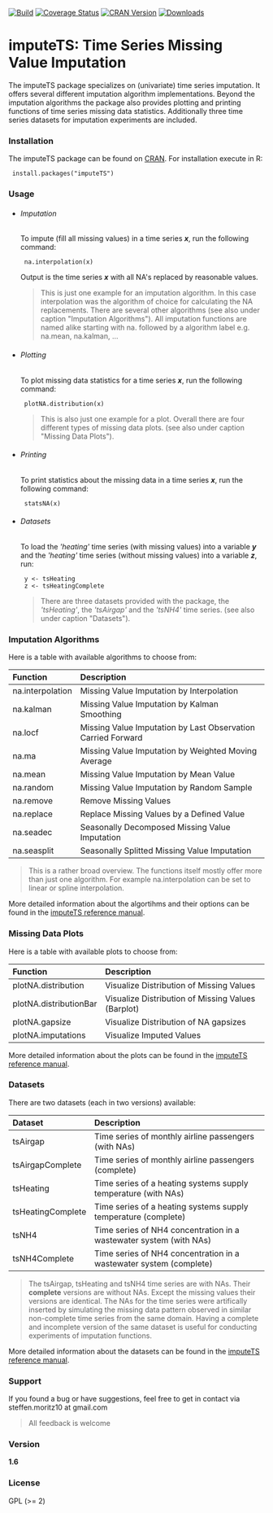 [![Build](https://travis-ci.org/SteffenMoritz/imputeTS.svg?branch=master)](https://travis-ci.org/SteffenMoritz/imputeTS)
[![Coverage Status](https://coveralls.io/repos/github/SteffenMoritz/imputeTS/badge.svg?branch=master)](https://coveralls.io/github/SteffenMoritz/imputeTS?branch=master)
[![CRAN Version](http://www.r-pkg.org/badges/version/imputeTS)](https://cran.r-project.org/package=imputeTS)
[![Downloads](http://cranlogs.r-pkg.org/badges/imputeTS)](https://cran.r-project.org/package=imputeTS)


# imputeTS: Time Series Missing Value Imputation

The imputeTS package specializes on (univariate) time series imputation. 
It offers several different imputation algorithm implementations. Beyond the imputation algorithms the package also provides plotting and printing functions of time series missing data statistics. Additionally three time series datasets for imputation experiments are included.

### Installation

The imputeTS package can be found on [CRAN]. For installation execute in R:

```
 install.packages("imputeTS")
```

### Usage
- ###### Imputation

  To impute (fill all missing values) in a time series ***x***, run the following
  command:
  ```
   na.interpolation(x)
  ```
  Output is the time series ***x*** with all NA's replaced by reasonable values.

  > This is just one example for an imputation algorithm. 
  > In this case interpolation was the algorithm of choice for 
  > calculating the NA replacements. There are several  other 
  > algorithms (see also under caption "Imputation Algorithms"). All 
  > imputation functions   are named alike starting with
  > na. followed by a algorithm label  e.g. na.mean, na.kalman, ...


- ###### Plotting

  To plot missing data statistics for a time series ***x***, run the following
  command:
  ```
   plotNA.distribution(x)
  ```
  > This is also just one example for a plot. Overall there are four different types 
  > of missing data plots. (see also under caption "Missing Data Plots"). 

- ###### Printing

  To print statistics about the missing data in a time series ***x***, run the
  following command:
  ```
   statsNA(x)
  ```
  
- ###### Datasets

  To load the *'heating'* time series (with missing values)  into  a variable ***y*** and the *'heating'* time series (without missing values) into a variable ***z***, run: 
  ```
   y <- tsHeating
   z <- tsHeatingComplete
  ```
  > There are three datasets provided with the package, the *'tsHeating'*, the 
  > *'tsAirgap'* and the *'tsNH4'* time series. (see also under caption "Datasets"). 

### Imputation Algorithms

Here is a table with available algorithms to choose from:

|      Function        |           Description                                      | 
| :--------------------|:-----------------------------------------------------------|
| na.interpolation     |Missing Value Imputation by Interpolation                   |
| na.kalman            |Missing Value Imputation by Kalman Smoothing                |
| na.locf              |Missing Value Imputation by Last Observation Carried Forward|
| na.ma                |Missing Value Imputation by Weighted Moving Average         |
| na.mean              |Missing Value Imputation by Mean Value                      | 
| na.random            |Missing Value Imputation by Random Sample                   | 
| na.remove            |Remove Missing Values                                       | 
| na.replace           |Replace Missing Values by a Defined Value                   | 
| na.seadec            |Seasonally Decomposed Missing Value Imputation              | 
| na.seasplit          |Seasonally Splitted Missing Value Imputation                | 

  > This is a rather broad overview. The functions itself mostly offer more
  > than just one algorithm. For example na.interpolation can be set to linear
  > or spline interpolation.

More detailed information about the algortihms and their options can be found in the [imputeTS reference manual].

### Missing Data Plots

Here is a table with available plots to choose from:

|      Function           |           Description                                 | 
| :-----------------------|:------------------------------------------------------|
| plotNA.distribution     |Visualize Distribution of Missing Values               |
| plotNA.distributionBar  |Visualize Distribution of Missing Values (Barplot)     |
| plotNA.gapsize          |Visualize Distribution of NA gapsizes                  |
| plotNA.imputations      |Visualize Imputed Values                               | 

More detailed information about the plots can be found in the [imputeTS reference manual].

### Datasets

There are two datasets (each in two versions) available:

|      Dataset     |             Description                                          | 
| :----------------|:-----------------------------------------------------------------|
| tsAirgap         |Time series of monthly airline passengers (with NAs)              |
| tsAirgapComplete |Time series of monthly airline passengers (complete)   |
| tsHeating        |Time series of a heating systems supply temperature (with NAs)    |
| tsHeatingComplete|Time series of a heating systems supply temperature (complete)    |
| tsNH4            |Time series of NH4 concentration in a wastewater system (with NAs)|
| tsNH4Complete    |Time series of NH4 concentration in a wastewater system (complete)| 

  > The tsAirgap, tsHeating and tsNH4 time series are with NAs. Their **complete** versions are
  > without NAs. Except the missing values their versions are identical.
  > The NAs for the time series were artifically inserted by simulating the missing
  > data pattern observed in similar non-complete time series from the same domain.
  > Having a complete and incomplete version of the same dataset is useful for
  > conducting experiments of imputation functions.
 
  More detailed information about the datasets can be found in the [imputeTS reference manual].
  
### Support
If you found a bug or have suggestions, feel free to get in contact via steffen.moritz10 at gmail.com

> All feedback is welcome

### Version
**1.6**

### License
GPL (>= 2)


   [CRAN]: <https://cran.r-project.org/package=imputeTS>  
   [imputeTS reference manual]: <https://cran.r-project.org/package=imputeTS>
 